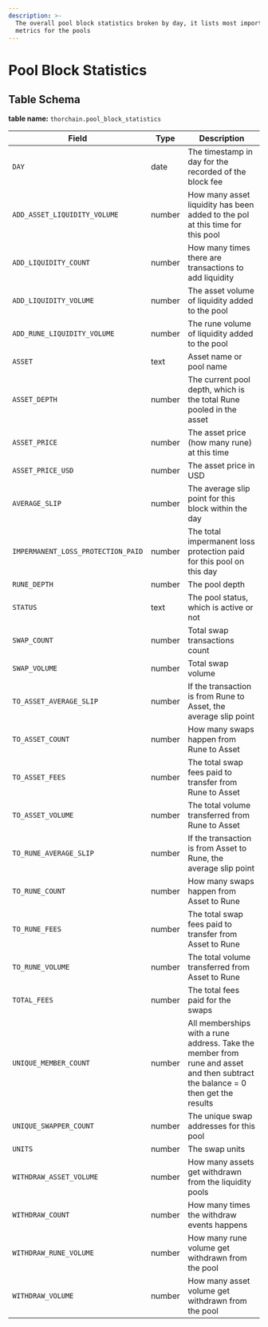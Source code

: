```yaml
---
description: >-
  The overall pool block statistics broken by day, it lists most important
  metrics for the pools
---
```


# Pool Block Statistics

## Table Schema <a href="#table-schema" id="table-schema"></a>

**table name:** `thorchain.pool_block_statistics`

| Field                              | Type   | Description                                                                                                                     |
| ---------------------------------- | ------ | ------------------------------------------------------------------------------------------------------------------------------- |
| `DAY`                              | date   | The timestamp in day for the recorded of the block fee                                                                          |
| `ADD_ASSET_LIQUIDITY_VOLUME`       | number | How many asset liquidity has been added to the pol at this time for this pool                                                   |
| `ADD_LIQUIDITY_COUNT`              | number | How many times there are transactions to add liquidity                                                                          |
| `ADD_LIQUIDITY_VOLUME`             | number | The asset volume of liquidity added to the pool                                                                                 |
| `ADD_RUNE_LIQUIDITY_VOLUME`        | number | The rune volume of liquidity added to the pool                                                                                  |
| `ASSET`                            | text   | Asset name or pool name                                                                                                         |
| `ASSET_DEPTH`                      | number | The current pool depth, which is the total Rune pooled in the asset                                                             |
| `ASSET_PRICE`                      | number | The asset price (how many rune) at this time                                                                                    |
| `ASSET_PRICE_USD`                  | number | The asset price in USD                                                                                                          |
| `AVERAGE_SLIP`                     | number | The average slip point for this block within the day                                                                            |
| `IMPERMANENT_LOSS_PROTECTION_PAID` | number | The total impermanent loss protection paid for this pool on this day                                                            |
| `RUNE_DEPTH`                       | number | The pool depth                                                                                                                  |
| `STATUS`                           | text   | The pool status, which is active or not                                                                                         |
| `SWAP_COUNT`                       | number | Total swap transactions count                                                                                                   |
| `SWAP_VOLUME`                      | number | Total swap volume                                                                                                               |
| `TO_ASSET_AVERAGE_SLIP`            | number | If the transaction is from Rune to Asset, the average slip point                                                                |
| `TO_ASSET_COUNT`                   | number | How many swaps happen from Rune to Asset                                                                                        |
| `TO_ASSET_FEES`                    | number | The total swap fees paid to transfer from Rune to Asset                                                                         |
| `TO_ASSET_VOLUME`                  | number | The total volume transferred from Rune to Asset                                                                                 |
| `TO_RUNE_AVERAGE_SLIP`             | number | If the transaction is from Asset to Rune, the average slip point                                                                |
| `TO_RUNE_COUNT`                    | number | How many swaps happen from Asset to Rune                                                                                        |
| `TO_RUNE_FEES`                     | number | The total swap fees paid to transfer from Asset to Rune                                                                         |
| `TO_RUNE_VOLUME`                   | number | The total volume transferred from Asset to Rune                                                                                 |
| `TOTAL_FEES`                       | number | The total fees paid for the swaps                                                                                               |
| `UNIQUE_MEMBER_COUNT`              | number | All memberships with a rune address. Take the member from rune and asset and then subtract the balance = 0 then get the results |
| `UNIQUE_SWAPPER_COUNT`             | number | The unique swap addresses for this pool                                                                                         |
| `UNITS`                            | number | The swap units                                                                                                                  |
| `WITHDRAW_ASSET_VOLUME`            | number | How many assets get withdrawn from the liquidity pools                                                                          |
| `WITHDRAW_COUNT`                   | number | How many times the withdraw events happens                                                                                      |
| `WITHDRAW_RUNE_VOLUME`             | number | How many rune volume get withdrawn from the pool                                                                                |
| `WITHDRAW_VOLUME`                  | number | How many asset volume get withdrawn from the pool                                                                               |
